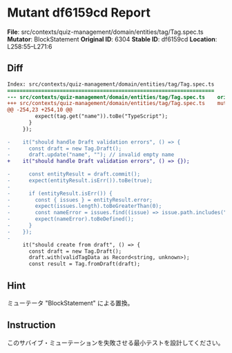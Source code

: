 # Mutant df6159cd Report

**File**: src/contexts/quiz-management/domain/entities/tag/Tag.spec.ts
**Mutator**: BlockStatement
**Original ID**: 6304
**Stable ID**: df6159cd
**Location**: L258:55–L271:6

## Diff

```diff
Index: src/contexts/quiz-management/domain/entities/tag/Tag.spec.ts
===================================================================
--- src/contexts/quiz-management/domain/entities/tag/Tag.spec.ts	original
+++ src/contexts/quiz-management/domain/entities/tag/Tag.spec.ts	mutated #6304
@@ -254,23 +254,10 @@
         expect(tag.get("name")).toBe("TypeScript");
       }
     });
 
-    it("should handle Draft validation errors", () => {
-      const draft = new Tag.Draft();
-      draft.update("name", ""); // invalid empty name
+    it("should handle Draft validation errors", () => {});
 
-      const entityResult = draft.commit();
-      expect(entityResult.isErr()).toBe(true);
-
-      if (entityResult.isErr()) {
-        const { issues } = entityResult.error;
-        expect(issues.length).toBeGreaterThan(0);
-        const nameError = issues.find((issue) => issue.path.includes("name"));
-        expect(nameError).toBeDefined();
-      }
-    });
-
     it("should create from draft", () => {
       const draft = new Tag.Draft();
       draft.with(validTagData as Record<string, unknown>);
       const result = Tag.fromDraft(draft);
```

## Hint

ミューテータ "BlockStatement" による置換。

## Instruction

このサバイブ・ミューテーションを失敗させる最小テストを設計してください。
